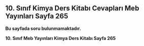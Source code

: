 ## 10. Sınıf Kimya Ders Kitabı Cevapları Meb Yayınları Sayfa 265

**Bu sayfada soru bulunmamaktadır.**

**10. Sınıf Meb Yayınları Kimya Ders Kitabı Sayfa 265**